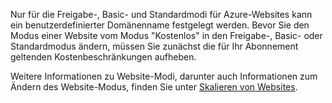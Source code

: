 Nur für die Freigabe-, Basic- und Standardmodi für Azure-Websites kann ein benutzerdefinierter Domänenname festgelegt werden. Bevor Sie den Modus einer Website vom Modus "Kostenlos" in den Freigabe-, Basic- oder Standardmodus ändern, müssen Sie zunächst die für Ihr Abonnement geltenden Kostenbeschränkungen aufheben.

Weitere Informationen zu Website-Modi, darunter auch Informationen zum Ändern des Website-Modus, finden Sie unter [Skalieren von Websites][Skalieren von Websites].

  [Skalieren von Websites]: /de-de/documentation/articles/web-sites-scale/

